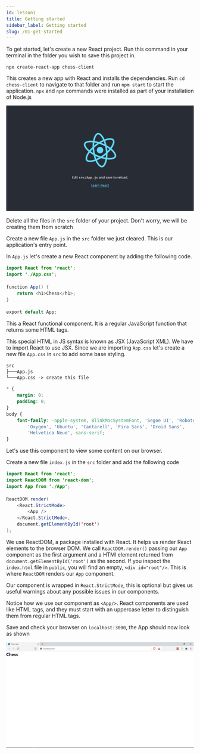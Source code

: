 ```yaml
---
id: lesson1
title: Getting started
sidebar_label: Getting started
slug: /01-get-started
---
```


To get started, let's create a new React project. Run this command in your terminal in the folder you wish to save this project in.

```
npx create-react-app chess-client
```

This creates a new app with React and installs the dependencies. Run `cd chess-client` to navigate to that folder and run `npm start` to start the application.
`npx` and `npm` commands were installed as part of your installation of Node.js

![img](../static/img/Screenshot1.png)

Delete all the files in the `src` folder of your project. Don't worry, we will be creating them from scratch

Create a new file `App.js` in the `src` folder we just cleared. This is our application's entry point.

In `App.js` let's create a new React component by adding the following code.

```java title="src/App.js"
import React from 'react';
import './App.css';

function App() {
	return <h1>Chess</h1>;
}

export default App;
```

This a React functional component. It is a regular JavaScript function that returns some HTML tags.

This special HTML in JS syntax is known as JSX (JavaScript XML). We have to import React to use JSX.
Since we are importing `App.css` let's create a new file `App.css` in `src` to add some base styling.

```
src
├───App.js
└───App.css -> create this file
```

```css title="src/App.css"
* {
	margin: 0;
	padding: 0;
}
body {
	font-family: -apple-system, BlinkMacSystemFont, 'Segoe UI', 'Roboto',
		'Oxygen', 'Ubuntu', 'Cantarell', 'Fira Sans', 'Droid Sans',
		'Helvetica Neue', sans-serif;
}
```

Let's use this component to view some content on our browser.

Create a new file `index.js` in the `src` folder and add the following code

```java title="src/index.js"
import React from 'react';
import ReactDOM from 'react-dom';
import App from './App';

ReactDOM.render(
	<React.StrictMode>
		<App />
	</React.StrictMode>,
	document.getElementById('root')
);
```

We use ReactDOM, a package installed with React. It helps us render React elements to the browser DOM.
We call `ReactDOM.render()` passing our `App` component as the first argument and a HTMl element returned from `document.getElementById('root')` as the second. If you inspect the `index.html` file in `public`, you will find an empty, `<div id="root"/>`. This is where `ReactDOM` renders our `App` component.

Our component is wrapped in `React.StrictMode`, this is optional but gives us useful warnings about any possible issues in our components.

Notice how we use our component as `<App/>`. React components are used like HTML tags, and they must start with an uppercase letter to distinguish them from regular HTML tags.

Save and check your browser on `localhost:3000`, the App should now look as shown

![img](../static/img/Screenshot2.png)
